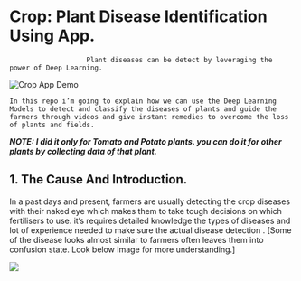 # Crop: Plant Disease Identification Using App.
                       Plant diseases can be detect by leveraging the power of Deep Learning.

![Crop App Demo](https://github.com/Manikanta-Munnangi/CROP---Plant-Disease-Identification-Using-App/blob/master/Images-src/CropPoster.png)

`In this repo i’m going to explain how we can use the Deep Learning Models to detect and classify the diseases of plants and guide the farmers through videos and give instant remedies to overcome the loss of plants and fields.`

***NOTE: I did it only for Tomato and Potato plants. you can do it for other plants by collecting data of that plant.***

## 1. The Cause And Introduction.
In a past days and present, farmers are usually detecting the crop diseases with their naked eye which makes them to take tough decisions on which fertilisers to use. it’s requires detailed knowledge the types of diseases and lot of experience needed to make sure the actual disease detection . [Some of the disease looks almost similar to farmers often leaves them into confusion state. Look below Image for more understanding.]

![](https://github.com/Manikanta-Munnangi/CROP---Plant-Disease-Identification-Using-App/blob/master/Images-src/SimilarDiseases.png)
